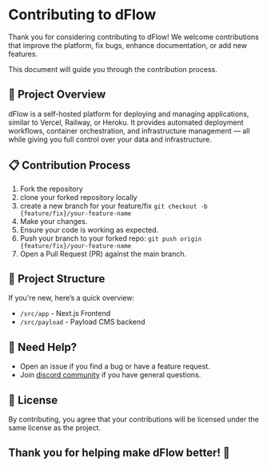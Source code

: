 # Contributing to dFlow

Thank you for considering contributing to dFlow! We welcome contributions that
improve the platform, fix bugs, enhance documentation, or add new features.

This document will guide you through the contribution process.

## 🚀 Project Overview

dFlow is a self-hosted platform for deploying and managing applications, similar
to Vercel, Railway, or Heroku. It provides automated deployment workflows,
container orchestration, and infrastructure management — all while giving you
full control over your data and infrastructure.

## 📋 Contribution Process

1. Fork the repository
2. clone your forked repository locally
3. create a new branch for your feature/fix
   `git checkout -b {feature/fix}/your-feature-name`
4. Make your changes.
5. Ensure your code is working as expected.
6. Push your branch to your forked repo:
   `git push origin {feature/fix}/your-feature-name`
7. Open a Pull Request (PR) against the main branch.

## 📂 Project Structure

If you're new, here’s a quick overview:

- `/src/app` - Next.js Frontend
- `/src/payload` - Payload CMS backend

## 💬 Need Help?

- Open an issue if you find a bug or have a feature request.
- Join [discord community](https://discord.gg/XTZcmmUG) if you have general
  questions.

## 📜 License

By contributing, you agree that your contributions will be licensed under the
same license as the project.

## Thank you for helping make dFlow better! 🚀

